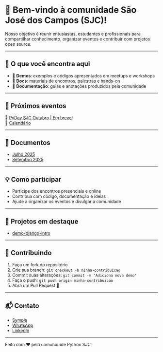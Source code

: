 # 🐍 Bem-vindo à comunidade **São José dos Campos (SJC)**!  

Nosso objetivo é reunir entusiastas, estudantes e profissionais para compartilhar conhecimento, organizar eventos e contribuir com projetos open source.

---

## 🚀 O que você encontra aqui
- 📂 **Demos**: exemplos e códigos apresentados em meetups e workshops  
- 🎤 **Docs**: materiais de encontros, palestras e hands-on  
- 📖 **Documentação**: guias e anotações produzidos pela comunidade  

---

## 📅 Próximos eventos
🔗 [PyDay SJC Outubro | Em breve!](#)  
🔗 [Calendário](#)  

---
## 📂 Documentos
- [Julho 2025](https://drive.google.com/drive/folders/1HacyGkWVk2zDbqzRWyRXYDXgMTAFrrKu?usp=sharing)
- [Setembro 2025](https://drive.google.com/drive/u/5/folders/19X1SArJTrWWgJtns88r6XhIJ7RtDTv-D)

---

## 💡 Como participar
- Participe dos encontros presenciais e online  
- Contribua com código, documentação e ideias  
- Ajude a organizar os eventos e divulgar a comunidade  

---

## 🐍 Projetos em destaque
- [demo-django-intro](https://github.com/python-sjc/django-intro)  

---

## 🤝 Contribuindo
1. Faça um fork do repositório
2. Crie sua branch: `git checkout -b minha-contribuicao`
3. Commit suas alterações: `git commit -m 'Adiciona nova demo'`
4. Faça o push: `git push origin minha-contribuicao`
5. Abra um Pull Request 🚀

---

## 📬 Contato
- [Sympla](#)
- [WhatsApp](https://chat.whatsapp.com/DSWlFXTPOkv54scbd1ib8l?mode=ems_wa_t)
- [LinkedIn](https://www.linkedin.com/company/pythonsjc/)

---

Feito com ❤️ pela comunidade Python SJC
